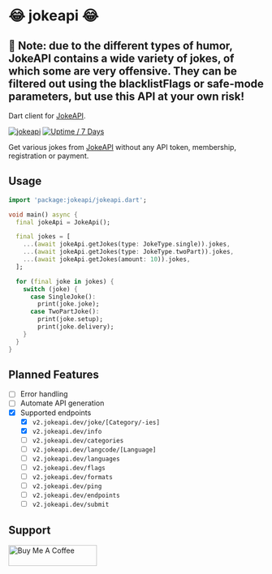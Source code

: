# 😂 jokeapi 😂

## 🚨 Note: due to the different types of humor, JokeAPI contains a wide variety of jokes, of which some are very offensive. They can be filtered out using the blacklistFlags or safe-mode parameters, but use this API at your own risk!

Dart client for [JokeAPI](https://jokeapi.dev/).

[![jokeapi](https://img.shields.io/pub/v/jokeapi?label=jokeapi)](https://pub.dev/packages/jokeapi)
[![Uptime / 7 Days](https://img.shields.io/uptimerobot/ratio/7/m784261094-bff76b959ebb8fc39f7eb2d0)](https://status.sv443.net/)  

Get various jokes from [JokeAPI](https://jokeapi.dev/) without any API token, membership, registration or payment.

## Usage

```dart
import 'package:jokeapi/jokeapi.dart';

void main() async {
  final jokeApi = JokeApi();

  final jokes = [
    ...(await jokeApi.getJokes(type: JokeType.single)).jokes,
    ...(await jokeApi.getJokes(type: JokeType.twoPart)).jokes,
    ...(await jokeApi.getJokes(amount: 10)).jokes,
  ];

  for (final joke in jokes) {
    switch (joke) {
      case SingleJoke():
        print(joke.joke);
      case TwoPartJoke():
        print(joke.setup);
        print(joke.delivery);
    }
  }
}

```

## Planned Features

- [ ] Error handling
- [ ] Automate API generation
- [x] Supported endpoints
  - [x] `v2.jokeapi.dev/joke/[Category/-ies]`
  - [x] `v2.jokeapi.dev/info`
  - [ ] `v2.jokeapi.dev/categories`
  - [ ] `v2.jokeapi.dev/langcode/[Language]`
  - [ ] `v2.jokeapi.dev/languages`
  - [ ] `v2.jokeapi.dev/flags`
  - [ ] `v2.jokeapi.dev/formats`
  - [ ] `v2.jokeapi.dev/ping`
  - [ ] `v2.jokeapi.dev/endpoints`
  - [ ] `v2.jokeapi.dev/submit`

## Support

<a href="https://www.buymeacoffee.com/michaeldark" target="_blank"><img src="https://cdn.buymeacoffee.com/buttons/default-orange.png" alt="Buy Me A Coffee" height="41" width="174"></a>